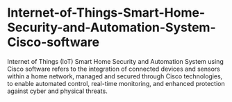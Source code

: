 # Internet-of-Things-Smart-Home-Security-and-Automation-System-Cisco-software
Internet of Things (IoT) Smart Home Security and Automation System using Cisco software refers to the integration of connected devices and sensors within a home network, managed and secured through Cisco technologies, to enable automated control, real-time monitoring, and enhanced protection against cyber and physical threats.
